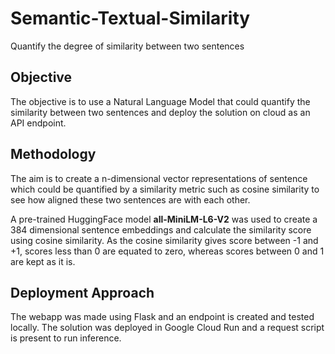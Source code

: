 # Semantic-Textual-Similarity
Quantify the degree of similarity between two sentences

## Objective
The objective is to use a Natural Language Model that could quantify the similarity between two sentences and deploy the solution on cloud as an API endpoint.

## Methodology
The aim is to create a n-dimensional vector representations of sentence which could be quantified by a similarity metric such as cosine similarity to see how aligned these two sentences are with each other.

A pre-trained HuggingFace model **all-MiniLM-L6-V2** was used to create a 384 dimensional sentence embeddings and calculate the similarity score using cosine similarity. As the cosine similarity gives score between -1 and +1, scores less than 0 are equated to zero, whereas scores between 0 and 1 are kept as it is.

## Deployment Approach
The webapp was made using Flask and an endpoint is created and tested locally. The solution was deployed in Google Cloud Run and a request script is present to run inference.
